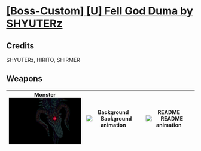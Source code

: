 # [\[Boss-Custom\] \[U\] Fell God Duma by SHYUTERz](./)
## Credits

SHYUTERz, HIRITO, SHIRMER

## Weapons

| <b>Monster</b><br/><img alt="Monster animation" src="./8.%20Monster%20%7BSHYUTERz%7D/Monster.gif"/> | <b>Background</b><br/><img alt="Background animation" src="./Background%20Darkening%20Event/Background.gif"/> | <b>README</b><br/><img alt="README animation" src="./README%20-%20Transformation%20SFX%20Notes/README.gif"/> |
| :---: | :---: | :---: |
